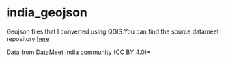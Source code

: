 # india_geojson

Geojson files that I converted using QGIS.You can find the source datameet repository [here](https://github.com/datameet/maps)

Data from [DataMeet India community](http://datameet.org/) ([CC BY 4.0](https://creativecommons.org/licenses/by/4.0/))*


